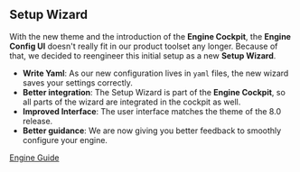 ## Setup Wizard

With the new theme and the introduction of the **Engine Cockpit**,
the **Engine Config UI** doesn't really fit in our product toolset any longer. Because of that, we decided to
reengineer this initial setup as a new **Setup Wizard**.

* **Write Yaml**: As our new configuration lives in `yaml` files, the new wizard saves your settings correctly.
* **Better integration**: The Setup Wizard is part of the **Engine Cockpit**, so all parts of the wizard are integrated in the cockpit as well.
* **Improved Interface**: The user interface matches the theme of the 8.0 release.
* **Better guidance**: We are now giving you better feedback to smoothly configure your engine.

<div class="short-links">
  <a href="/doc/8.0.latest/engine-guide/tool-reference/setup-wizard.html" class="btn btn-outline-dark btn-sm" role="button" target="_blank">
    <i class="fas fa-book"></i> Engine Guide
  </a>
</div>
